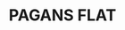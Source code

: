---
lastmod: '2025-04-06T06:05:20+00:00'
latitude: -28.94675609
layout: suburb
longitude: 152.5676799
postcode: '2469'
state: NSW
title: PAGANS FLAT
url: /nsw/pagans-flat/
---